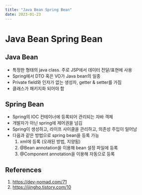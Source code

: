 ```yaml
---
title: "Java Bean Spring Bean"
date: 2023-01-23
---
```


# Java Bean Spring Bean

## Java Bean

- 특정한 형태의 java class. 주로 JSP에서 데이터 전달/표현에 사용
- Spring에서 DTO 혹은 VO가 Java bean의 일종
- Private field와 인자가 없는 생성자, getter & setter를 가짐
- 클래스가 패키지화 되어야 함

## Spring Bean

- Spring의 IOC 컨테이너에 등록되어 관리되는 자바 객체
- 개발자가 아닌 spring에 제어권을 넘김
- Spring이 생성하고, 라이프 사이클을 관리하고, 의존성 주입이 일어남
- 다음과 같은 방법으로 spring bean을 등록 가능
  1.  xml에 등록 (오래된 방법, 지양됨)
  2.  @Bean annotation을 이용해 bean 설정 파일에 등록
  3.  @Component annotation을 이용해 자동으로 등록

## References

1. https://dev-nomad.com/71
2. https://jjingho.tistory.com/10
